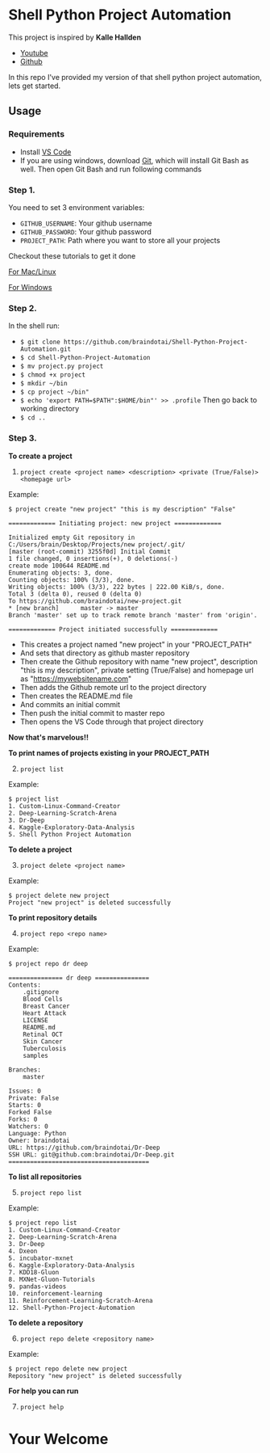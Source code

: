 # __Shell Python Project Automation__

This project is inspired by __Kalle Hallden__

- [Youtube](https://www.youtube.com/watch?v=7Y8Ppin12r4)
- [Github](https://github.com/KalleHallden/ProjectInitializationAutomation)

In this repo I've provided my version of that shell python project automation, lets get started.

## Usage

### Requirements

- Install [VS Code](https://code.visualstudio.com/download)
- If you are using windows, download [Git](https://git-scm.com/download/win), which will install Git Bash as well. Then open Git Bash and run following commands

### Step 1.
You need to set 3 environment variables:

- `GITHUB_USERNAME`: Your github username
- `GITHUB_PASSWORD`: Your github password
- `PROJECT_PATH`: Path where you want to store all your projects

Checkout these tutorials to get it done

[For Mac/Linux](https://www.youtube.com/watch?v=5iWhQWVXosU)

[For Windows](https://www.youtube.com/watch?v=IolxqkL7cD8)

### Step 2.

In the shell run:
- `$ git clone https://github.com/braindotai/Shell-Python-Project-Automation.git`
- `$ cd Shell-Python-Project-Automation`
- `$ mv project.py project`
- `$ chmod +x project`
- `$ mkdir ~/bin`
- `$ cp project ~/bin"`
- `$ echo 'export PATH=$PATH":$HOME/bin"' >> .profile`
Then go back to working directory
- `$ cd ..`

### Step 3.

__To create a project__

1. `project create <project name> <description> <private (True/False)> <homepage url>`

 Example:

    $ project create "new project" "this is my description" "False"

    ============= Initiating project: new project =============

    Initialized empty Git repository in C:/Users/brain/Desktop/Projects/new project/.git/
    [master (root-commit) 3255f0d] Initial Commit
    1 file changed, 0 insertions(+), 0 deletions(-)
    create mode 100644 README.md
    Enumerating objects: 3, done.
    Counting objects: 100% (3/3), done.
    Writing objects: 100% (3/3), 222 bytes | 222.00 KiB/s, done.
    Total 3 (delta 0), reused 0 (delta 0)
    To https://github.com/braindotai/new-project.git
    * [new branch]      master -> master
    Branch 'master' set up to track remote branch 'master' from 'origin'.

    ============= Project initiated successfully =============

- This creates a project named "new project" in your "PROJECT_PATH"
- And sets that directory as github master repository
- Then create the Github repository with name "new project", description "this is my description", private setting (True/False) and homepage url as "https://mywebsitename.com"
- Then adds the Github remote url to the project directory
- Then creates the README.md file
- And commits an initial commit
- Then push the initial commit to master repo
- Then opens the VS Code through that project directory


__Now that's marvelous!!__

__To print names of projects existing in your PROJECT_PATH__

2. `project list`
 
Example:
 
    $ project list
    1. Custom-Linux-Command-Creator
    2. Deep-Learning-Scratch-Arena
    3. Dr-Deep
    4. Kaggle-Exploratory-Data-Analysis
    5. Shell Python Project Automation

__To delete a project__

3. `project delete <project name>`

Example:
 
    $ project delete new project
    Project "new project" is deleted successfully

__To print repository details__

4. `project repo <repo name>`
 
Example:
 
    $ project repo dr deep

    =============== dr deep ===============
    Contents:
        .gitignore
        Blood Cells
        Breast Cancer
        Heart Attack
        LICENSE
        README.md
        Retinal OCT
        Skin Cancer
        Tuberculosis
        samples

    Branches:
        master

    Issues: 0
    Private: False
    Starts: 0
    Forked False
    Forks: 0
    Watchers: 0
    Language: Python
    Owner: braindotai
    URL: https://github.com/braindotai/Dr-Deep
    SSH URL: git@github.com:braindotai/Dr-Deep.git
    =======================================

__To list all repositories__

5. `project repo list`
 
Example:
 
    $ project repo list
    1. Custom-Linux-Command-Creator
    2. Deep-Learning-Scratch-Arena
    3. Dr-Deep
    4. Dxeon
    5. incubator-mxnet
    6. Kaggle-Exploratory-Data-Analysis
    7. KDD18-Gluon
    8. MXNet-Gluon-Tutorials
    9. pandas-videos
    10. reinforcement-learning
    11. Reinforcement-Learning-Scratch-Arena
    12. Shell-Python-Project-Automation

__To delete a repository__

6. `project repo delete <repository name>`
 
Example:
 
    $ project repo delete new project
    Repository "new project" is deleted successfully

__For help you can run__

7. `project help`

# __Your Welcome__
